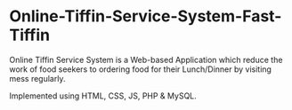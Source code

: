 # Online-Tiffin-Service-System-Fast-Tiffin

Online Tiffin Service System is a Web-based Application which reduce the work 
of food seekers to ordering food for their Lunch/Dinner by visiting mess regularly.

Implemented using HTML, CSS, JS, PHP & MySQL.
